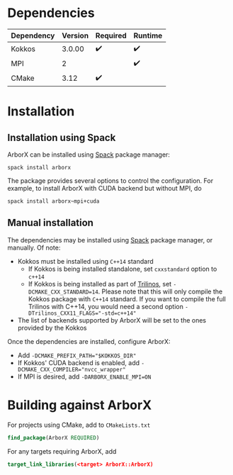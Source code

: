 # Dependencies

Dependency | Version | Required           | Runtime
---        | ---     | ---                | ---
Kokkos     | 3.0.00  | :heavy_check_mark: | :heavy_check_mark:
MPI        | 2       |                    | :heavy_check_mark:
CMake      | 3.12    | :heavy_check_mark: |

# Installation

## Installation using Spack

ArborX can be installed using [Spack](https://github.com/spack/spack) package manager:
```shell
spack install arborx
```
The package provides several options to control the configuration. For example,
to install ArborX with CUDA backend but without MPI, do
```shell
spack install arborx~mpi+cuda
```

## Manual installation

The dependencies may be installed using [Spack](https://github.com/spack/spack)
package manager, or manually. Of note:
- Kokkos must be installed using `C++14` standard
  - If Kokkos is being installed standalone, set `cxxstandard` option to `c++14`
  - If Kokkos is being installed as part of [Trilinos](https://github.com/trilinos/Trilinos),
    set `-DCMAKE_CXX_STANDARD=14`. Please note that this will only compile the
    Kokkos package with `C++14` standard. If you want to compile the full
    Trilinos with C++14, you would need a second option
    `-DTrilinos_CXX11_FLAGS="-std=c++14"`
- The list of backends supported by ArborX will be set to the ones provided by
  the Kokkos

Once the dependencies are installed, configure ArborX:
- Add `-DCMAKE_PREFIX_PATH="$KOKKOS_DIR"`
- If Kokkos' CUDA backend is enabled, add `-DCMAKE_CXX_COMPILER="nvcc_wrapper"`
- If MPI is desired, add `-DARBORX_ENABLE_MPI=ON`

# Building against ArborX

For projects using CMake, add to `CMakeLists.txt`
```CMake
find_package(ArborX REQUIRED)
```
For any targets requiring ArborX, add
```CMake
target_link_libraries(<target> ArborX::ArborX)
```
